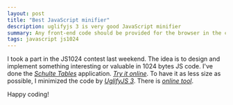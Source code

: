 ```yaml
---
layout: post
title: "Best JavaScript minifier"
description: uglifyjs 3 is very good JavaScript minifier
summary: Any front-end code should be provided for the browser in the compact (minified) form. Uglifyjs3 .
tags: javascript js1024
---
```


I took a part in the JS1024 contest last weekend.
The idea is to design and implement something interesting or valuable in 1024 bytes JS code.
I've done the *[Schulte Tables](https://en.wikipedia.org/wiki/Schulte_table)* application.
*[Try it online](/projects/schulte-tables-js1024.html)*.
To have it as less size as possible,
I minimized the code by *[UglifyJS 3](https://www.npmjs.com/package/uglify-js)*.
There is *[online tool](https://skalman.github.io/UglifyJS-online/)*.

Happy coding!